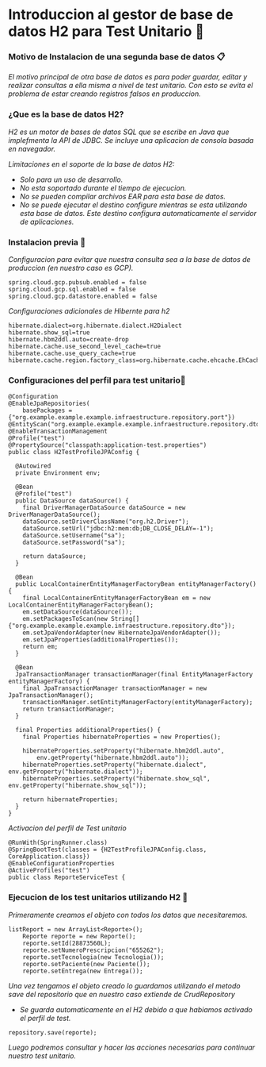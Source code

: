 # Introduccion al gestor de base de datos H2 para Test Unitario 🚀
### Motivo de Instalacion de una segunda base de datos 📋
_El motivo principal de otra base de datos es para poder guardar, editar y realizar consultas a ella misma a nivel de test unitario. Con esto se evita el problema de estar creando registros falsos en produccion._
### ¿Que es la base de datos H2?

_H2 es un motor de bases de datos SQL que se escribe en Java que implefmenta la API de JDBC. Se incluye una aplicacion de consola basada en navegador._

_Limitaciones en el soporte de la base de datos H2:_

* _Solo para un uso de desarrollo._
* _No esta soportado durante el tiempo de ejecucion._
* _No se pueden compilar archivos EAR para esta base de datos._
* _No se puede ejecutar el destino *configure* mientras se esta utilizando esta base de datos. Este destino configura automaticamente el servidor de aplicaciones._

### Instalacion previa 🔧
_Configuracion para evitar que nuestra consulta sea a la base de datos de produccion (en nuestro caso es GCP)._

```
spring.cloud.gcp.pubsub.enabled = false
spring.cloud.gcp.sql.enabled = false
spring.cloud.gcp.datastore.enabled = false
```
_Configuraciones adicionales de Hibernte para h2_
```
hibernate.dialect=org.hibernate.dialect.H2Dialect
hibernate.show_sql=true
hibernate.hbm2ddl.auto=create-drop
hibernate.cache.use_second_level_cache=true
hibernate.cache.use_query_cache=true
hibernate.cache.region.factory_class=org.hibernate.cache.ehcache.EhCacheRegionFactory
```
### Configuraciones del perfil para test unitario🔧
```
@Configuration
@EnableJpaRepositories(
    basePackages = {"org.example.example.example.infraestructure.repository.port"})
@EntityScan("org.example.example.example.infraestructure.repository.dto.*")
@EnableTransactionManagement
@Profile("test")
@PropertySource("classpath:application-test.properties")
public class H2TestProfileJPAConfig {

  @Autowired
  private Environment env;

  @Bean
  @Profile("test")
  public DataSource dataSource() {
    final DriverManagerDataSource dataSource = new DriverManagerDataSource();
    dataSource.setDriverClassName("org.h2.Driver");
    dataSource.setUrl("jdbc:h2:mem:db;DB_CLOSE_DELAY=-1");
    dataSource.setUsername("sa");
    dataSource.setPassword("sa");

    return dataSource;
  }

  @Bean
  public LocalContainerEntityManagerFactoryBean entityManagerFactory() {
    final LocalContainerEntityManagerFactoryBean em = new LocalContainerEntityManagerFactoryBean();
    em.setDataSource(dataSource());
    em.setPackagesToScan(new String[] {"org.example.example.example.infraestructure.repository.dto"});
    em.setJpaVendorAdapter(new HibernateJpaVendorAdapter());
    em.setJpaProperties(additionalProperties());
    return em;
  }

  @Bean
  JpaTransactionManager transactionManager(final EntityManagerFactory entityManagerFactory) {
    final JpaTransactionManager transactionManager = new JpaTransactionManager();
    transactionManager.setEntityManagerFactory(entityManagerFactory);
    return transactionManager;
  }

  final Properties additionalProperties() {
    final Properties hibernateProperties = new Properties();

    hibernateProperties.setProperty("hibernate.hbm2ddl.auto",
        env.getProperty("hibernate.hbm2ddl.auto"));
    hibernateProperties.setProperty("hibernate.dialect", env.getProperty("hibernate.dialect"));
    hibernateProperties.setProperty("hibernate.show_sql", env.getProperty("hibernate.show_sql"));

    return hibernateProperties;
  }
}
```
_Activacion del perfil de Test unitario_

```
@RunWith(SpringRunner.class)
@SpringBootTest(classes = {H2TestProfileJPAConfig.class, CoreApplication.class})
@EnableConfigurationProperties
@ActiveProfiles("test")
public class ReporteServiceTest {
```
### Ejecucion de los test unitarios utilizando H2 🔧

_Primeramente creamos el objeto con todos los datos que necesitaremos._

```
listReport = new ArrayList<Reporte>();
    Reporte reporte = new Reporte();
    reporte.setId(28873560L);
    reporte.setNumeroPrescripcion("655262");
    reporte.setTecnologia(new Tecnologia());
    reporte.setPaciente(new Paciente());
    reporte.setEntrega(new Entrega());
```
_Una vez tengamos el objeto creado lo guardamos utilizando el metodo save del repositorio que en nuestro caso extiende de CrudRepository_
* _Se guarda automaticamente en el H2 debido a que habiamos activado el perfil de test._
```
repository.save(reporte);
```
_Luego podremos consultar y hacer las acciones necesarias para continuar nuestro test unitario._
